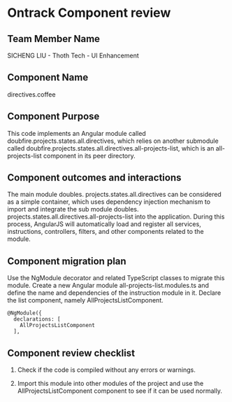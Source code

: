 # Ontrack Component review

## Team Member Name

SICHENG LIU - Thoth Tech - UI Enhancement

## Component Name

directives.coffee

## Component Purpose

This code implements an Angular module called doubfire.projects.states.all.directives, which relies on another submodule called doubfire.projects.states.all.directives.all-projects-list, which is an all-projects-list component in its peer directory.

## Component outcomes and interactions

The main module doubles. projects.states.all.directives can be considered as a simple container, which uses dependency injection mechanism to import and integrate the sub module doubles. projects.states.all.directives.all-projects-list into the application. During this process, AngularJS will automatically load and register all services, instructions, controllers, filters, and other components related to the module.

## Component migration plan

Use the NgModule decorator and related TypeScript classes to migrate this module. Create a new Angular module all-projects-list.modules.ts and define the name and dependencies of the instruction module in it. Declare the list component, namely AllProjectsListComponent.

```AngularJS
@NgModule({
  declarations: [
    AllProjectsListComponent
  ],
```

## Component review checklist

1. Check if the code is compiled without any errors or warnings.

2. Import this module into other modules of the project and use the AllProjectsListComponent component to see if it can be used normally.
